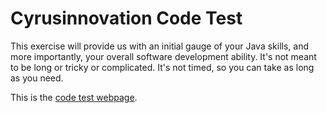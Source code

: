 Cyrusinnovation Code Test
====================

This exercise will provide us with an initial gauge of your Java skills, and more importantly, your overall software development ability. It's not meant to be long or tricky or complicated. It's not timed, so you can take as long as you need.

This is the [code test webpage](http://cyrusinnovation.com/code_test).